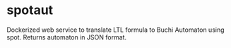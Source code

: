 # spotaut
Dockerized web service to translate LTL formula to Buchi Automaton using spot. Returns automaton in JSON format.
